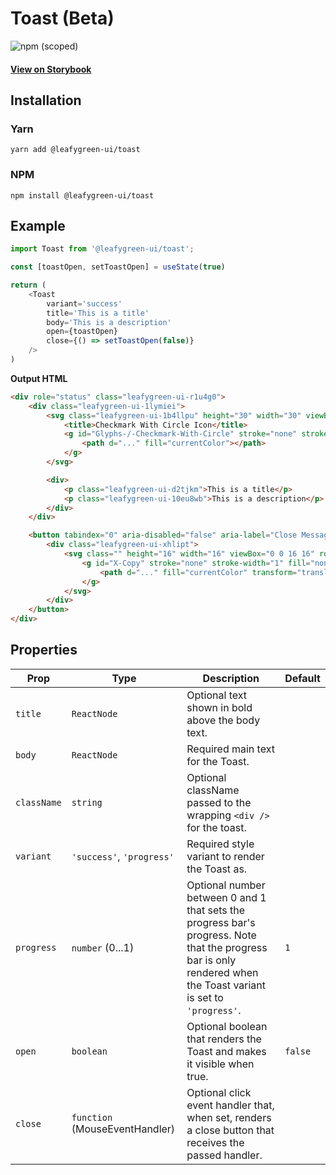 # Toast (Beta)

![npm (scoped)](https://img.shields.io/npm/v/@leafygreen-ui/toast.svg)

#### [View on Storybook](https://mongodb.github.io/leafygreen-ui/?path=/story/toast--default)

## Installation

### Yarn

```shell
yarn add @leafygreen-ui/toast
```

### NPM

```shell
npm install @leafygreen-ui/toast
```

## Example

```Javascript
import Toast from '@leafygreen-ui/toast';

const [toastOpen, setToastOpen] = useState(true)

return (
	<Toast
		variant='success'
		title='This is a title'
		body='This is a description'
		open={toastOpen}
		close={() => setToastOpen(false)}
	/>
)

```

**Output HTML**

```HTML
<div role="status" class="leafygreen-ui-r1u4g0">
	<div class="leafygreen-ui-1lymiei">
		<svg class="leafygreen-ui-1b4llpu" height="30" width="30" viewBox="0 0 16 16" role="img">
			<title>Checkmark With Circle Icon</title>
			<g id="Glyphs-/-Checkmark-With-Circle" stroke="none" stroke-width="1" fill="none" fill-rule="evenodd">
				<path d="..." fill="currentColor"></path>
			</g>
		</svg>

		<div>
			<p class="leafygreen-ui-d2tjkm">This is a title</p>
			<p class="leafygreen-ui-10eu8wb">This is a description</p>
		</div>
	</div>

	<button tabindex="0" aria-disabled="false" aria-label="Close Message" class="leafygreen-ui-ptvv4q">
		<div class="leafygreen-ui-xhlipt">
			<svg class="" height="16" width="16" viewBox="0 0 16 16" role="img">
				<g id="X-Copy" stroke="none" stroke-width="1" fill="none" fill-rule="evenodd">
					<path d="..." fill="currentColor" transform="translate(8.000000, 8.000000) rotate(45.000000) translate(-8.000000, -8.000000) "></path>
				</g>
			</svg>
		</div>
	</button>
</div>
```

## Properties

| Prop        | Type                           | Description                                                                                                                                                       | Default |
| ----------- | ------------------------------ | ----------------------------------------------------------------------------------------------------------------------------------------------------------------- | ------- |
| `title`     | `ReactNode`                    | Optional text shown in bold above the body text.                                                                                                                  |         |
| `body`      | `ReactNode`                    | Required main text for the Toast.                                                                                                                                 |         |
| `className` | `string`                       | Optional className passed to the wrapping `<div />` for the toast.                                                                                                |         |
| `variant`   | `'success'`, `'progress'`      | Required style variant to render the Toast as.                                                                                                                    |         |
| `progress`  | `number` (0...1)               | Optional number between 0 and 1 that sets the progress bar's progress. Note that the progress bar is only rendered when the Toast variant is set to `'progress'`. | `1`     |
| `open`      | `boolean`                      | Optional boolean that renders the Toast and makes it visible when true.                                                                                           | `false` |
| `close`     | `function` (MouseEventHandler) | Optional click event handler that, when set, renders a close button that receives the passed handler.                                                             |         |
